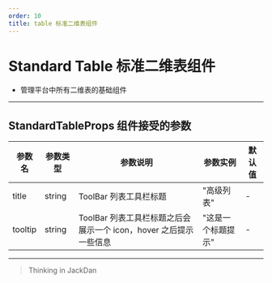 ```yaml
---
order: 10
title: table 标准二维表组件
---
```


# Standard Table 标准二维表组件
- 管理平台中所有二维表的基础组件

------

## StandardTableProps 组件接受的参数

| 参数名 | 参数类型 | 参数说明 | 参数实例 |  默认值 |
| --- | --- | --- | --- | --- |
| title | string | ToolBar 列表工具栏标题 | "高级列表" | - |
| tooltip | string | ToolBar 列表工具栏标题之后会展示一个 icon，hover 之后提示一些信息 | "这是一个标题提示" | - |


-----

> Thinking in JackDan
